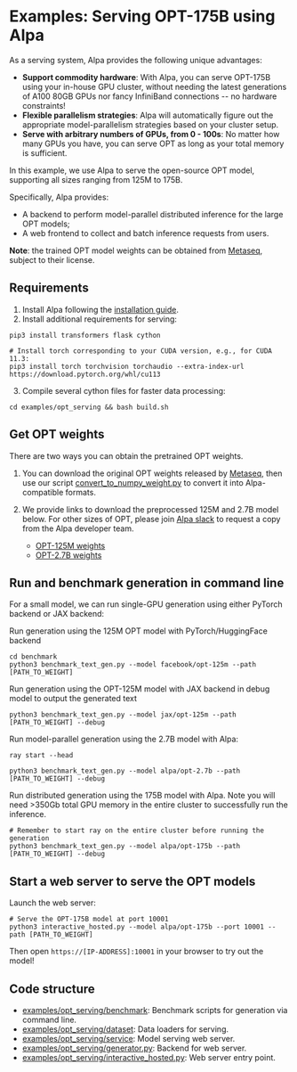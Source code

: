# Examples: Serving OPT-175B using Alpa
As a serving system, Alpa provides the following unique advantages:
- **Support commodity hardware**: With Alpa, you can serve OPT-175B using your in-house GPU cluster, without needing the latest generations of A100 80GB GPUs nor fancy InfiniBand connections -- no hardware constraints!
- **Flexible parallelism strategies**: Alpa will automatically figure out the appropriate model-parallelism strategies based on your cluster setup.
- **Serve with arbitrary numbers of GPUs, from 0 - 100s**: No matter how many GPUs you have, you can serve OPT as long as your total memory is sufficient.

In this example, we use Alpa to serve the open-source OPT model, supporting all sizes ranging from 125M to 175B. 

Specifically, Alpa provides:
- A backend to perform model-parallel distributed inference for the large OPT models;
- A web frontend to collect and batch inference requests from users.

**Note**: the trained OPT model weights can be obtained from [Metaseq](https://github.com/facebookresearch/metaseq), subject to their license.

## Requirements
1. Install Alpa following the [installation guide](https://alpa-projects.github.io/install.html).
2. Install additional requirements for serving:
```shell
pip3 install transformers flask cython

# Install torch corresponding to your CUDA version, e.g., for CUDA 11.3:
pip3 install torch torchvision torchaudio --extra-index-url https://download.pytorch.org/whl/cu113
```
3. Compile several cython files for faster data processing:
```shell
cd examples/opt_serving && bash build.sh
```

## Get OPT weights
There are two ways you can obtain the pretrained OPT weights.

1. You can download the original OPT weights released by [Metaseq](https://github.com/facebookresearch/metaseq/tree/main/projects/OPT), 
then use our script [convert_to_numpy_weight.py](scripts/convert_to_numpy_weights.py) to convert it into Alpa-compatible formats. 

2. We provide links to download the preprocessed 125M and 2.7B model below. For other sizes of OPT, please join [Alpa slack](https://forms.gle/YEZTCrtZD6EAVNBQ7) to request a copy from the Alpa developer team. 
   - [OPT-125M weights](https://drive.google.com/file/d/1Ps7DFD80wNO7u2t39YCYcBX-9XwypGzl/view?usp=sharing)
   - [OPT-2.7B weights](https://drive.google.com/file/d/1ayIaKRhxF9osZWgcFG-3vSkjcepSWdQd/view?usp=sharing) 


## Run and benchmark generation in command line

For a small model, we can run single-GPU generation using either PyTorch backend or JAX backend:

Run generation using the 125M OPT model with PyTorch/HuggingFace backend
```shell
cd benchmark
python3 benchmark_text_gen.py --model facebook/opt-125m --path [PATH_TO_WEIGHT]
```
Run generation using the OPT-125M model with JAX backend in debug model to output the generated text
```shell
python3 benchmark_text_gen.py --model jax/opt-125m --path [PATH_TO_WEIGHT] --debug
```

Run model-parallel generation using the 2.7B model with Alpa:
```shell
ray start --head

python3 benchmark_text_gen.py --model alpa/opt-2.7b --path [PATH_TO_WEIGHT] --debug
```

Run distributed generation using the 175B model with Alpa. 
Note you will need >350Gb total GPU memory in the entire cluster to successfully run the inference.
```shell
# Remember to start ray on the entire cluster before running the generation
python3 benchmark_text_gen.py --model alpa/opt-175b --path [PATH_TO_WEIGHT] --debug
```

## Start a web server to serve the OPT models

Launch the web server:
```shell
# Serve the OPT-175B model at port 10001
python3 interactive_hosted.py --model alpa/opt-175b --port 10001 --path [PATH_TO_WEIGHT]
```

Then open `https://[IP-ADDRESS]:10001` in your browser to try out the model!

## Code structure

- [examples/opt_serving/benchmark](benchmark): Benchmark scripts for generation via command line.
- [examples/opt_serving/dataset](dataset): Data loaders for serving. 
- [examples/opt_serving/service](service): Model serving web server.
- [examples/opt_serving/generator.py](generator.py): Backend for web server.
- [examples/opt_serving/interactive_hosted.py](interactive_hosted.py): Web server entry point.
